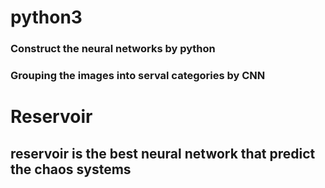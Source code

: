 # python3
### Construct the neural networks by python
### Grouping the images into serval categories by CNN  

# Reservoir
## reservoir is the best neural network that predict the chaos systems 

